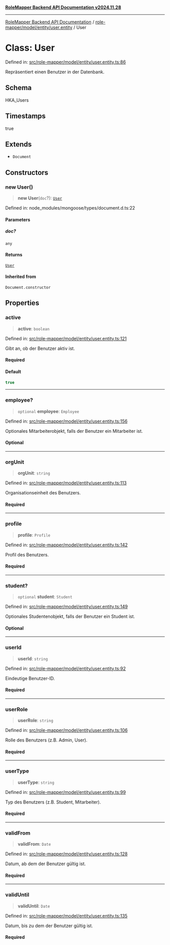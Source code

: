 [**RoleMapper Backend API Documentation v2024.11.28**](../../../../../README.md)

***

[RoleMapper Backend API Documentation](../../../../../modules.md) / [role-mapper/model/entity/user.entity](../README.md) / User

# Class: User

Defined in: [src/role-mapper/model/entity/user.entity.ts:86](https://github.com/FlowCraft-AG/RoleMapper/blob/bd02a9f13cb3346480f35c2638b81cb7d31e5c1f/backend/src/role-mapper/model/entity/user.entity.ts#L86)

Repräsentiert einen Benutzer in der Datenbank.

## Schema

HKA_Users

## Timestamps

true

## Extends

- `Document`

## Constructors

### new User()

> **new User**(`doc`?): [`User`](User.md)

Defined in: node\_modules/mongoose/types/document.d.ts:22

#### Parameters

##### doc?

`any`

#### Returns

[`User`](User.md)

#### Inherited from

`Document.constructor`

## Properties

### active

> **active**: `boolean`

Defined in: [src/role-mapper/model/entity/user.entity.ts:121](https://github.com/FlowCraft-AG/RoleMapper/blob/bd02a9f13cb3346480f35c2638b81cb7d31e5c1f/backend/src/role-mapper/model/entity/user.entity.ts#L121)

Gibt an, ob der Benutzer aktiv ist.

#### Required

#### Default

```ts
true
```

***

### employee?

> `optional` **employee**: `Employee`

Defined in: [src/role-mapper/model/entity/user.entity.ts:156](https://github.com/FlowCraft-AG/RoleMapper/blob/bd02a9f13cb3346480f35c2638b81cb7d31e5c1f/backend/src/role-mapper/model/entity/user.entity.ts#L156)

Optionales Mitarbeiterobjekt, falls der Benutzer ein Mitarbeiter ist.

#### Optional

***

### orgUnit

> **orgUnit**: `string`

Defined in: [src/role-mapper/model/entity/user.entity.ts:113](https://github.com/FlowCraft-AG/RoleMapper/blob/bd02a9f13cb3346480f35c2638b81cb7d31e5c1f/backend/src/role-mapper/model/entity/user.entity.ts#L113)

Organisationseinheit des Benutzers.

#### Required

***

### profile

> **profile**: `Profile`

Defined in: [src/role-mapper/model/entity/user.entity.ts:142](https://github.com/FlowCraft-AG/RoleMapper/blob/bd02a9f13cb3346480f35c2638b81cb7d31e5c1f/backend/src/role-mapper/model/entity/user.entity.ts#L142)

Profil des Benutzers.

#### Required

***

### student?

> `optional` **student**: `Student`

Defined in: [src/role-mapper/model/entity/user.entity.ts:149](https://github.com/FlowCraft-AG/RoleMapper/blob/bd02a9f13cb3346480f35c2638b81cb7d31e5c1f/backend/src/role-mapper/model/entity/user.entity.ts#L149)

Optionales Studentenobjekt, falls der Benutzer ein Student ist.

#### Optional

***

### userId

> **userId**: `string`

Defined in: [src/role-mapper/model/entity/user.entity.ts:92](https://github.com/FlowCraft-AG/RoleMapper/blob/bd02a9f13cb3346480f35c2638b81cb7d31e5c1f/backend/src/role-mapper/model/entity/user.entity.ts#L92)

Eindeutige Benutzer-ID.

#### Required

***

### userRole

> **userRole**: `string`

Defined in: [src/role-mapper/model/entity/user.entity.ts:106](https://github.com/FlowCraft-AG/RoleMapper/blob/bd02a9f13cb3346480f35c2638b81cb7d31e5c1f/backend/src/role-mapper/model/entity/user.entity.ts#L106)

Rolle des Benutzers (z.B. Admin, User).

#### Required

***

### userType

> **userType**: `string`

Defined in: [src/role-mapper/model/entity/user.entity.ts:99](https://github.com/FlowCraft-AG/RoleMapper/blob/bd02a9f13cb3346480f35c2638b81cb7d31e5c1f/backend/src/role-mapper/model/entity/user.entity.ts#L99)

Typ des Benutzers (z.B. Student, Mitarbeiter).

#### Required

***

### validFrom

> **validFrom**: `Date`

Defined in: [src/role-mapper/model/entity/user.entity.ts:128](https://github.com/FlowCraft-AG/RoleMapper/blob/bd02a9f13cb3346480f35c2638b81cb7d31e5c1f/backend/src/role-mapper/model/entity/user.entity.ts#L128)

Datum, ab dem der Benutzer gültig ist.

#### Required

***

### validUntil

> **validUntil**: `Date`

Defined in: [src/role-mapper/model/entity/user.entity.ts:135](https://github.com/FlowCraft-AG/RoleMapper/blob/bd02a9f13cb3346480f35c2638b81cb7d31e5c1f/backend/src/role-mapper/model/entity/user.entity.ts#L135)

Datum, bis zu dem der Benutzer gültig ist.

#### Required
